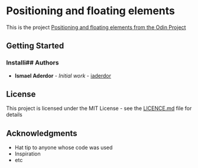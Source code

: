 # Positioning and floating elements

This is the project [Positioning and floating elements from the Odin Project](https://www.theodinproject.com/courses/html-and-css/lessons/positioning-and-floating-elements#introduction)

## Getting Started


### Installi## Authors

* **Ismael Aderdor** - *Initial work* - [iaderdor](https://github.com/iaderdor)


## License

This project is licensed under the MIT License - see the [LICENCE.md](LICENCE.md) file for details

## Acknowledgments

* Hat tip to anyone whose code was used
* Inspiration
* etc

